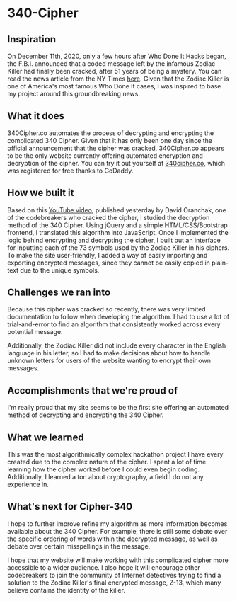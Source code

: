 # 340-Cipher

## Inspiration
On December 11th, 2020, only a few hours after Who Done It Hacks began, the F.B.I. announced that a coded message left by the infamous Zodiac Killer had finally been cracked, after 51 years of being a mystery. You can read the news article from the NY Times [here](https://www.nytimes.com/2020/12/11/us/zodiac-killer-code-broken.html). Given that the Zodiac Killer is one of America's most famous Who Done It cases, I was inspired to base my project around this groundbreaking news.

## What it does
340Cipher.co automates the process of decrypting and encrypting the complicated 340 Cipher. Given that it has only been one day since the official announcement that the cipher was cracked, 340Cipher.co appears to be the only website currently offering automated encryption and decryption of the cipher. You can try it out yourself at [340cipher.co](https://340cipher.co/), which was registered for free thanks to GoDaddy.

## How we built it
Based on this [YouTube video](https://www.youtube.com/watch?v=-1oQLPRE21o&ab_channel=DavidOranchak), published yesterday by David Oranchak, one of the codebreakers who cracked the cipher, I studied the decryption method of the 340 Cipher. Using jQuery and a simple HTML/CSS/Bootstrap frontend, I translated this algorithm into JavaScript. Once I implemented the logic behind encrypting and decrypting the cipher, I built out an interface for inputting each of the 73 symbols used by the Zodiac Killer in his ciphers. To make the site user-friendly, I added a way of easily importing and exporting encrypted messages, since they cannot be easily copied in plain-text due to the unique symbols.

## Challenges we ran into
Because this cipher was cracked so recently, there was very limited documentation to follow when developing the algorithm. I had to use a lot of trial-and-error to find an algorithm that consistently worked across every potential message.

Additionally, the Zodiac Killer did not include every character in the English language in his letter, so I had to make decisions about how to handle unknown letters for users of the website wanting to encrypt their own messages.

## Accomplishments that we're proud of
I'm really proud that my site seems to be the first site offering an automated method of decrypting and encrypting the 340 Cipher. 

## What we learned
This was the most algorithmically complex hackathon project I have every created due to the complex nature of the cipher. I spent a lot of time learning how the cipher worked before I could even begin coding. Additionally, I learned a ton about cryptography, a field I do not any experience in.

## What's next for Cipher-340
I hope to further improve refine my algorithm as more information becomes available about the 340 Cipher. For example, there is still some debate over the specific ordering of words within the decrypted message, as well as debate over certain misspellings in the message.

I hope that my website will make working with this complicated cipher more accessible to a wider audience. I also hope it will encourage other codebreakers to join the community of Internet detectives trying to find a solution to the Zodiac Killer's final encrypted message, Z-13, which many believe contains the identity of the killer.
